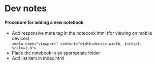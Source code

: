 # Dev notes

#### Procedure for adding a new notebook
- Add responsive meta tag in the notebook html (for viewing on mobile devices) <br>
```<meta name="viewport" content="width=device-width, initial-scale=1.0">```
- Place the notebook in an appropriate folder
- Add list item in index.html
